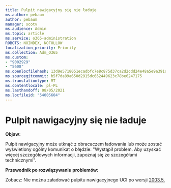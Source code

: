 ```yaml
---
title: Pulpit nawigacyjny się nie ładuje
ms.author: pebaum
author: pebaum
manager: scotv
ms.audience: Admin
ms.topic: article
ms.service: o365-administration
ROBOTS: NOINDEX, NOFOLLOW
localization_priority: Priority
ms.collection: Adm_O365
ms.custom:
- "9002929"
- "5608"
ms.openlocfilehash: 13d9e5718051ecadbfc7e8c875d37ca2d2cdd24e48a5e9a391d578aa7c3cc2d2
ms.sourcegitcommit: b5f7da89a650d2915dc652449623c78be6247175
ms.translationtype: MT
ms.contentlocale: pl-PL
ms.lasthandoff: 08/05/2021
ms.locfileid: "54005604"
---
```

# <a name="dashboard-not-loading"></a>Pulpit nawigacyjny się nie ładuje

**Objaw:**

Pulpit nawigacyjny może utknąć z obracaczem ładowania lub może zostać wyświetlony ogólny komunikat o błędzie: "Wystąpił problem. Aby uzyskać więcej szczegółowych informacji, zapoznaj się ze szczegółami technicznymi".

**Przewodnik po rozwiązywaniu problemów:**

Zobacz: Nie można załadować pulpitu nawigacyjnego UCI po wersji [2003.5.](https://support.microsoft.com/help/4558635/uci-dashboard-not-loading-after-the-2003-5-release)
